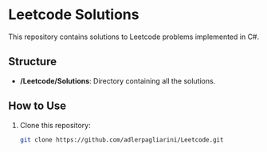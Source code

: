 # Leetcode Solutions

This repository contains solutions to Leetcode problems implemented in C#.

## Structure

- **/Leetcode/Solutions**: Directory containing all the solutions.

## How to Use

1. Clone this repository:
   ```bash
   git clone https://github.com/adlerpagliarini/Leetcode.git
